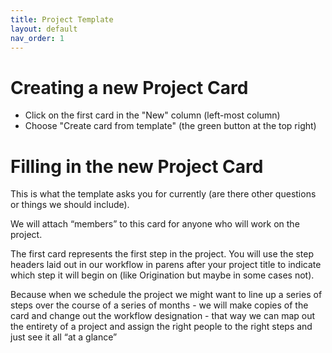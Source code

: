 ```yaml
---
title: Project Template
layout: default
nav_order: 1
---
```


# Creating a new Project Card

* Click on the first card in the "New" column (left-most column)
* Choose "Create card from template" (the green button at the top right)

# Filling in the new Project Card

This is what the template asks you for currently (are there other questions or things we should include).

We will attach “members” to this card for anyone who will work on the project.

The first card represents the first step in the project. You will use the step headers laid out in our workflow in parens after your project title to indicate which step it will begin on (like Origination but maybe in some cases not).

Because when we schedule the project we might want to line up a series of steps over the course of a series of months - we will make copies of the card and change out the workflow designation - that way we can map out the entirety of a project and assign the right people to the right steps and just see it all “at a glance”

